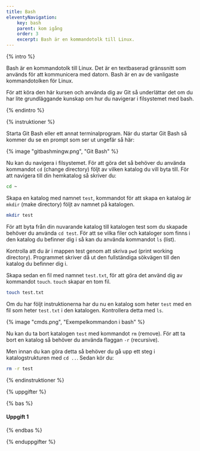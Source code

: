 ```yaml
---
title: Bash
eleventyNavigation:
    key: bash
    parent: kom igång
    order: 3
    excerpt: Bash är en kommandotolk till Linux.
---
```


{% intro %}

Bash är en kommandotolk till Linux. Det är en textbaserad gränssnitt som används för att kommunicera med datorn. Bash är en av de vanligaste kommandotolken för Linux.

För att köra den här kursen och använda dig av Git så underlättar det om du har lite grundläggande kunskap om hur du navigerar i filsystemet med bash.

{% endintro %}

{% instruktioner %}

Starta Git Bash eller ett annat terminalprogram.
När du startar Git Bash så kommer du se en prompt som ser ut ungefär så här:

{% image "gitbashmingw.png", "Git Bash" %}

Nu kan du navigera i filsystemet. För att göra det så behöver du använda kommandot `cd` (change directory) följt av vilken katalog du vill byta till. För att navigera till din hemkatalog så skriver du:

```bash
cd ~
```

Skapa en katalog med namnet `test`, kommandot för att skapa en katalog är `mkdir` (make directory) följt av namnet på katalogen.

```bash
mkdir test
```

För att byta från din nuvarande katalog till katalogen test som du skapade behöver du använda `cd test`. För att se vilka filer och kataloger som finns i den katalog du befinner dig i så kan du använda kommandot `ls` (list).

Kontrolla att du är i mappen test genom att skriva `pwd` (print working directory). Programmet skriver då ut den fullständiga sökvägen till den katalog du befinner dig i.

Skapa sedan en fil med namnet `test.txt`, för att göra det använd dig av kommandot `touch`. `touch` skapar en tom fil.

```bash
touch test.txt
```

Om du har följt instruktionerna har du nu en katalog som heter `test` med en fil som heter `test.txt` i den katalogen. Kontrollera detta med `ls`.

{% image "cmds.png", "Exempelkommandon i bash" %}

Nu kan du ta bort katalogen `test` med kommandot `rm` (remove). För att ta bort en katalog så behöver du använda flaggan `-r` (recursive).

Men innan du kan göra detta så behöver du gå upp ett steg i katalogstrukturen med `cd ..`. Sedan kör du:

```bash
rm -r test
```

{% endinstruktioner %}

{% uppgifter %}

{% bas %}

#### Uppgift 1

{% endbas %}

{% enduppgifter %}
